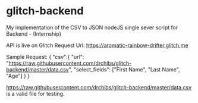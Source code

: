 # glitch-backend
My implementation of the CSV to JSON nodeJS single sever script for Backend - (Internship)

API is live on Glitch
Request Url: https://aromatic-rainbow-drifter.glitch.me


Sample Request:
{
  "csv":{
    "url": "https://raw.githubusercontent.com/drchibs/glitch-backend/master/data.csv",
    "select_fields": ["First Name", "Last Name", "Age"]
  }
	}


https://raw.githubusercontent.com/drchibs/glitch-backend/master/data.csv  is a valid file for testing.
